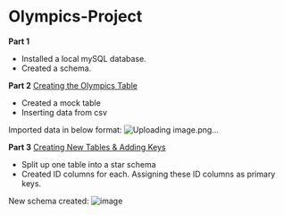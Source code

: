 # Olympics-Project

**Part 1**
- Installed a local mySQL database.
- Created a schema.

**Part 2**
[Creating the Olympics Table](https://github.com/jessrobbin/Olympics-Project/blob/main/Creating%20Olympics%20Table.sql) 
- Created a mock table
- Inserting data from csv

Imported data in below format:
![Uploading image.png…]()


**Part 3**
[Creating New Tables & Adding Keys](https://github.com/jessrobbin/Olympics-Project/blob/main/Creating%20New%20Tables%20%26%20Adding%20Keys.sql) 
- Split up one table into a star schema
- Created ID columns for each. Assigning these ID columns as primary keys.

New schema created:
![image](https://github.com/user-attachments/assets/b9c3d61d-7483-4369-94c3-aaa80874dd2b)
